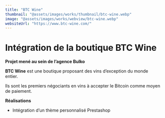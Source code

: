 ```yaml
---
title: "BTC Wine"
thumbnail: "@assets/images/works/thumbnail/btc-wine.webp"
image: "@assets/images/works/webview/btc-wine.webp"
websiteUrl: "https://www.btc-wine.com/"
---
```


# Intégration de la boutique BTC Wine

**Projet mené au sein de l’agence Bulko**

**BTC Wine** est une boutique proposant des vins d’exception du monde entier. 

Ils sont les premiers négociants en vins à accepter le Bitcoin comme moyen de paiement.

**Réalisations**

- Intégration d’un thème personnalisé Prestashop
